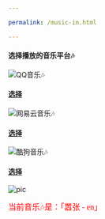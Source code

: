 ```yaml
---

permalink: /music-in.html

---
```


#### 选择播放的音乐平台🎶
![QQ音乐🎶](https://y.gtimg.cn/music/photo_new/T001R300x300M000000xVBxt1xgiyW.jpg?max_age=2592000)
#### [选择](/qqmusic.html)

![网易云音乐🎶](https://tse1-mm.cn.bing.net/th/id/OIP.ndc1TIqHhuwtwLqEg7TR2QHaFh?pid=Api&dpr=1.94)
#### [选择](/music163.html)

![酷狗音乐🎶](http://www.lgstatic.com/thumbnail_300x300/image1/M00/10/CD/Cgo8PFT_tOuASrGXAABorM2MQ0I898.png)
#### [选择](/kgmusic.html)

![pic](https://note.youdao.com/yws/api/personal/file/WEB69c60d6bb103f646c40262f8cd4cfacd?method=download&shareKey=f388eda8c2b819be50fc9298fd6a8903&inline=true)

<font face="黑体" color=red size=3>当前音乐🎶是：「嚣张 - en」</font>
